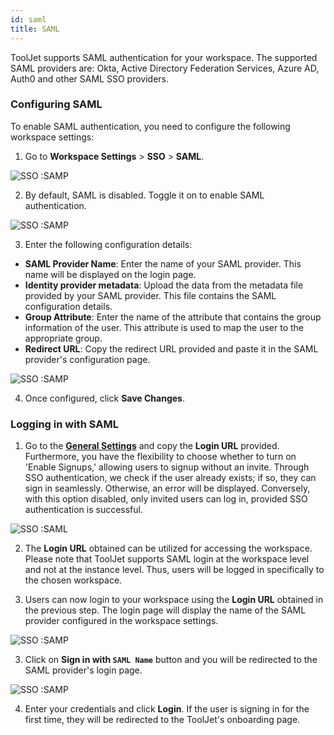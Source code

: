 ```yaml
---
id: saml
title: SAML
---
```


ToolJet supports SAML authentication for your workspace. The supported SAML providers are: Okta, Active Directory Federation Services, Azure AD, Auth0 and other SAML SSO providers.

### Configuring SAML

To enable SAML authentication, you need to configure the following workspace settings:

1. Go to **Workspace Settings** > **SSO** > **SAML**.

  <div style={{textAlign: 'center'}}>

  <img className="screenshot-full" src="/img/sso/saml/workspaceset.png" alt="SSO :SAMP" />

  </div>

2. By default, SAML is disabled. Toggle it on to enable SAML authentication.

  <div style={{textAlign: 'center'}}>

  <img className="screenshot-full" src="/img/sso/saml/enable.png" alt="SSO :SAMP" />

  </div>

3. Enter the following configuration details:

  - **SAML Provider Name**: Enter the name of your SAML provider. This name will be displayed on the login page.
  - **Identity provider metadata**: Upload the data from the metadata file provided by your SAML provider. This file contains the SAML configuration details.
  - **Group Attribute**: Enter the name of the attribute that contains the group information of the user. This attribute is used to map the user to the appropriate group.
  - **Redirect URL**: Copy the redirect URL provided and paste it in the SAML provider's configuration page.

  <div style={{textAlign: 'center'}}>

  <img className="screenshot-full" src="/img/sso/saml/config.png" alt="SSO :SAMP" />

  </div>

4. Once configured, click **Save Changes**.

### Logging in with SAML

1. Go to the **[General Settings](/docs/user-authentication/general-settings)** and copy the **Login URL** provided. Furthermore, you have the flexibility to choose whether to turn on 'Enable Signups,' allowing users to signup without an invite. Through SSO authentication, we check if the user already exists; if so, they can sign in seamlessly. Otherwise, an error will be displayed. Conversely, with this option disabled, only invited users can log in, provided SSO authentication is successful.
  
  <div style={{textAlign: 'center'}}>

  <img className="screenshot-full" src="/img/sso/saml/url.png" alt="SSO :SAML"/>

  </div>

2. The **Login URL** obtained can be utilized for accessing the workspace. Please note that ToolJet supports SAML login at the workspace level and not at the instance level. Thus, users will be logged in specifically to the chosen workspace.

7. Users can now login to your workspace using the **Login URL** obtained in the previous step. The login page will display the name of the SAML provider configured in the workspace settings.

  <div style={{textAlign: 'center'}}>

  <img className="screenshot-full" src="/img/sso/saml/login.png" alt="SSO :SAMP" />

  </div>

3. Click on **Sign in with `SAML Name`** button and you will be redirected to the SAML provider's login page.

  <div style={{textAlign: 'center'}}>

  <img className="screenshot-full" src="/img/sso/saml/auth.png" alt="SSO :SAMP" />

  </div>

4. Enter your credentials and click **Login**. If the user is signing in for the first time, they will be redirected to the ToolJet's onboarding page.